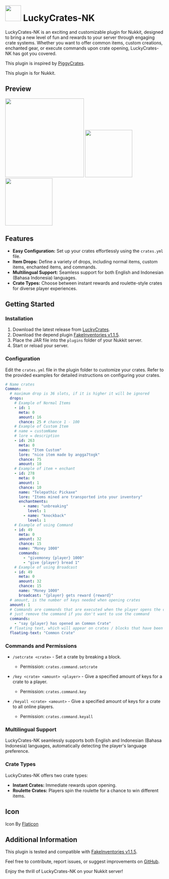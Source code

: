 # <img src='https://github.com/angga7togk/LuckyCrates-NK/blob/8169905ea0640a2df6d8c0cc6e89e829375e1c1d/treasure-chest.png' width='50'> LuckyCrates-NK
LuckyCrates-NK is an exciting and customizable plugin for Nukkit, designed to bring a new level of fun and rewards to your server through engaging crate systems. Whether you want to offer common items, custom creations, enchanted gear, or execute commands upon crate opening, LuckyCrates-NK has got you covered.

This plugin is inspired by [PiggyCrates](https://github.com/DaPigGuy/PiggyCrates).

This plugin is for Nukkit.

## Preview
<img src='https://github.com/angga7togk/LuckyCrates-NK/blob/2cdbc2c2030429f84a859b75069ef15f40ecd5fa/Crates.jpg' width='250'> <img src='https://github.com/angga7togk/LuckyCrates-NK/blob/2cdbc2c2030429f84a859b75069ef15f40ecd5fa/PreviewCrate.jpg' width='150'> <img src='https://github.com/angga7togk/LuckyCrates-NK/blob/2cdbc2c2030429f84a859b75069ef15f40ecd5fa/OpenCrate.jpg' width='150'>

## Features

- **Easy Configuration:** Set up your crates effortlessly using the `crates.yml` file.
- **Item Drops:** Define a variety of drops, including normal items, custom items, enchanted items, and commands.
- **Multilingual Support:** Seamless support for both English and Indonesian (Bahasa Indonesia) languages.
- **Crate Types:** Choose between instant rewards and roulette-style crates for diverse player experiences.

## Getting Started

### Installation
1. Download the latest release from [LuckyCrates](https://github.com/angga7togk/LuckyCrates-NK/releases).
2. Download the depend plugin [FakeInventories v1.1.5](https://github.com/IWareQ/FakeInventories/releases/tag/v1.1.5).
3. Place the JAR file into the `plugins` folder of your Nukkit server.
4. Start or reload your server.

### Configuration

Edit the `crates.yml` file in the plugin folder to customize your crates. Refer to the provided examples for detailed instructions on configuring your crates.
```YAML
# Name crates
Common: 
  # maximum drop is 36 slots, if it is higher it will be ignored
  drops:
    # Example of Normal Items
    - id: 1
      meta: 0 
      amount: 16 
      chance: 25 # chance 1 - 100
    # Example of Custom Item
    # name = customName
    # lore = description
    - id: 263
      meta: 0
      name: "Item Custom"
      lore: "nice item made by angga7togk"
      chance: 75
      amount: 10
    # Example of item + enchant
    - id: 278
      meta: 0
      amount: 1
      chance: 10
      name: "Telepathic Pickaxe"
      lore: "Items mined are transported into your inventory"
      enchantments:
        - name: "unbreaking"
          level: 1
        - name: "knockback"
          level: 1
    # Example of using Command
    - id: 49
      meta: 0
      amount: 32
      chance: 15
      name: "Money 1000"
      commands:
        - "givemoney {player} 1000"
        - "give {player} bread 1"
    # Example of using Broadcast
    - id: 49
      meta: 0
      amount: 32
      chance: 15
      name: "Money 1000"
      broadcast: "{player} gets reward {reward}"
  # amount, is the number of keys needed when opening crates
  amount: 1
  # Commands are commands that are executed when the player opens the crate
  # just remove the command if you don't want to use the command
  commands: 
    - "say {player} has opened an Common Crate"
  # floating text, which will appear on crates / blocks that have been made into crates in the world
  floating-text: "Common Crate"
```
### Commands and Permissions

- `/setcrate <crate>` - Set a crate by breaking a block.
  - Permission: `crates.command.setcrate`

- `/key <crate> <amount> <player>` - Give a specified amount of keys for a crate to a player.
  - Permission: `crates.command.key`

- `/keyall <crate> <amount>` - Give a specified amount of keys for a crate to all online players.
  - Permission: `crates.command.keyall`

### Multilingual Support

LuckyCrates-NK seamlessly supports both English and Indonesian (Bahasa Indonesia) languages, automatically detecting the player's language preference.

### Crate Types

LuckyCrates-NK offers two crate types:
- **Instant Crates:** Immediate rewards upon opening.
- **Roulette Crates:** Players spin the roulette for a chance to win different items.

## Icon

Icon By [Flaticon](https://www.flaticon.com)

## Additional Information

This plugin is tested and compatible with [FakeInventories v1.1.5](https://github.com/IWareQ/FakeInventories/releases/tag/v1.1.5).

Feel free to contribute, report issues, or suggest improvements on [GitHub](https://github.com/angga7togk/LuckyCrates-NK/issues).

Enjoy the thrill of LuckyCrates-NK on your Nukkit server!
